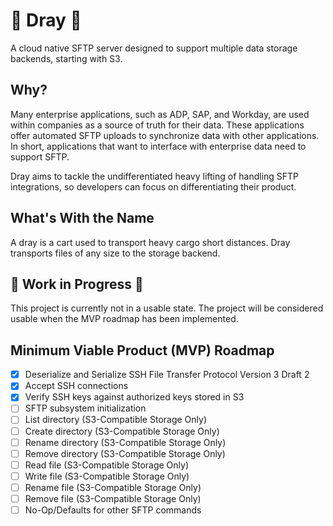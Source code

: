 # 🚚 Dray 🚚
A cloud native SFTP server designed to support multiple data storage backends, starting with S3.

## Why?
Many enterprise applications, such as ADP, SAP, and Workday, are used within companies as a source of truth for their data. These applications offer automated SFTP uploads to synchronize data with other applications. In short, applications that want to interface with enterprise data need to support SFTP.

Dray aims to tackle the undifferentiated heavy lifting of handling SFTP integrations, so developers can focus on differentiating their product.

## What's With the Name
A dray is a cart used to transport heavy cargo short distances. Dray transports files of any size to the storage backend.

## 🚧 Work in Progress 🚧
This project is currently not in a usable state. The project will be considered usable when 
the MVP roadmap has been implemented.

## Minimum Viable Product (MVP) Roadmap
- [x] Deserialize and Serialize SSH File Transfer Protocol Version 3 Draft 2
- [x] Accept SSH connections
- [x] Verify SSH keys against authorized keys stored in S3
- [ ] SFTP subsystem initialization
- [ ] List directory (S3-Compatible Storage Only)
- [ ] Create directory (S3-Compatible Storage Only)
- [ ] Rename directory (S3-Compatible Storage Only)
- [ ] Remove directory (S3-Compatible Storage Only)
- [ ] Read file (S3-Compatible Storage Only)
- [ ] Write file (S3-Compatible Storage Only)
- [ ] Rename file (S3-Compatible Storage Only)
- [ ] Remove file (S3-Compatible Storage Only)
- [ ] No-Op/Defaults for other SFTP commands
